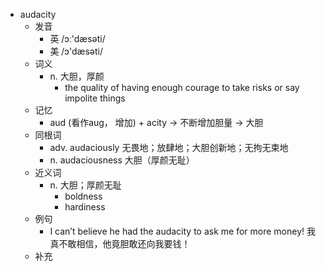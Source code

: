 - audacity
  - 发音
    - 英 /ɔː'dæsəti/
    - 美 /ɔ'dæsəti/
  - 词义
    - n. 大胆，厚颜
      - the quality of having enough courage to take risks or say impolite things
  - 记忆
    - aud (看作aug， 增加) + acity → 不断增加胆量 → 大胆
  - 同根词
    - adv. audaciously 无畏地；放肆地；大胆创新地；无拘无束地
    - n. audaciousness 大胆（厚颜无耻）
  - 近义词
    - n. 大胆；厚颜无耻
      - boldness
      - hardiness
  - 例句
    - I can’t believe he had the audacity to ask me for more money! 我真不敢相信，他竟胆敢还向我要钱！
  - 补充
